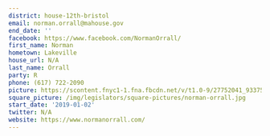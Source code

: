 ```yaml
---
district: house-12th-bristol
email: norman.orrall@mahouse.gov
end_date: ''
facebook: https://www.facebook.com/NormanOrrall/
first_name: Norman
hometown: Lakeville
house_url: N/A
last_name: Orrall
party: R
phone: (617) 722-2090
picture: https://scontent.fnyc1-1.fna.fbcdn.net/v/t1.0-9/27752041_933759086792135_7454345840780601133_n.jpg?_nc_cat=108&_nc_ht=scontent.fnyc1-1.fna&oh=c428f0c33ad3dd228e854e5d25e2e188&oe=5CD9A4B7
square_picture: /img/legislators/square-pictures/norman-orrall.jpg
start_date: '2019-01-02'
twitter: N/A
website: https://www.normanorrall.com/
---
```


